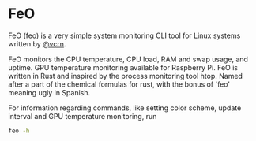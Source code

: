 # FeO

FeO (feo) is a very simple system monitoring CLI tool for Linux systems written by <a href="https://github.com/vcrn">@vcrn</a>. 

FeO monitors the CPU temperature, CPU load, RAM and swap usage, and uptime. GPU temperature monitoring available for Raspberry Pi. FeO is written in Rust and inspired by the process monitoring tool htop. Named after a part of the chemical formulas for rust, with the bonus of 'feo' meaning ugly in Spanish.

For information regarding commands, like setting color scheme, update interval and GPU temperature monitoring, run
```bash
feo -h
```
